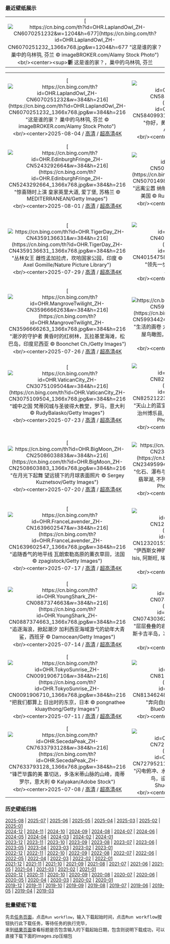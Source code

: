 ### 最近壁纸展示
||
|:---:|
|[![https://cn.bing.com/th?id=OHR.LaplandOwl_ZH-CN6070251232&w=1204&h=677](https://cn.bing.com/th?id=OHR.LaplandOwl_ZH-CN6070251232_1366x768.jpg&w=1204&h=677 "这是谁的家？&#10;巢中的乌林鸮, 芬兰&#10;© imageBROKER.com/Alamy Stock Photo")](https://cn.bing.com/search?q=%e7%8c%ab%e5%a4%b4%e9%b9%b0&form=hpcapt&mkt=zh-cn&filters=HpDate:"20250803_1600")<br/><center><sup>**新**</sup>&nbsp;这是谁的家？，巢中的乌林鸮, 芬兰<center/>|

||||
|:---:|:---:|:---:|
|[![https://cn.bing.com/th?id=OHR.LaplandOwl_ZH-CN6070251232&w=384&h=216](https://cn.bing.com/th?id=OHR.LaplandOwl_ZH-CN6070251232_1366x768.jpg&w=384&h=216 "这是谁的家？&#10;巢中的乌林鸮, 芬兰&#10;© imageBROKER.com/Alamy Stock Photo")](https://cn.bing.com/search?q=%e7%8c%ab%e5%a4%b4%e9%b9%b0&form=hpcapt&mkt=zh-cn&filters=HpDate:"20250803_1600")<br/><center>2025-08-04 / [高清](https://cn.bing.com/th?id=OHR.LaplandOwl_ZH-CN6070251232_1920x1200.jpg&w=1920&h=1200) / [超高清4K](https://cn.bing.com/th?id=OHR.LaplandOwl_ZH-CN6070251232_UHD.jpg&w=3840&h=2160)<center/>|[![https://cn.bing.com/th?id=OHR.HappySunflower_ZH-CN5840993161&w=384&h=216](https://cn.bing.com/th?id=OHR.HappySunflower_ZH-CN5840993161_1366x768.jpg&w=384&h=216 "你好，黄色！&#10;夏天田野里盛开的向日葵&#10;© Arsgera/Shutterstock")](https://cn.bing.com/search?q=%e5%90%91%e6%97%a5%e8%91%b5&form=hpcapt&mkt=zh-cn&filters=HpDate:"20250802_1600")<br/><center>2025-08-03 / [高清](https://cn.bing.com/th?id=OHR.HappySunflower_ZH-CN5840993161_1920x1200.jpg&w=1920&h=1200) / [超高清4K](https://cn.bing.com/th?id=OHR.HappySunflower_ZH-CN5840993161_UHD.jpg&w=3840&h=2160)<center/>|[![https://cn.bing.com/th?id=OHR.FruitaPetroglyphs_ZH-CN5423905955&w=384&h=216](https://cn.bing.com/th?id=OHR.FruitaPetroglyphs_ZH-CN5423905955_1366x768.jpg&w=384&h=216 "古老的岩画&#10;圆顶礁国家公园弗鲁塔附近的岩画, 犹他州, 美国&#10;© Nicolas VINCENT/Adobe Stock")](https://cn.bing.com/search?q=%e5%9c%86%e9%a1%b6%e7%a4%81%e5%9b%bd%e5%ae%b6%e5%85%ac%e5%9b%ad&form=hpcapt&mkt=zh-cn&filters=HpDate:"20250801_1600")<br/><center>2025-08-02 / [高清](https://cn.bing.com/th?id=OHR.FruitaPetroglyphs_ZH-CN5423905955_1920x1200.jpg&w=1920&h=1200) / [超高清4K](https://cn.bing.com/th?id=OHR.FruitaPetroglyphs_ZH-CN5423905955_UHD.jpg&w=3840&h=2160)<center/>|
|[![https://cn.bing.com/th?id=OHR.EdinburghFringe_ZH-CN5243292664&w=384&h=216](https://cn.bing.com/th?id=OHR.EdinburghFringe_ZH-CN5243292664_1366x768.jpg&w=384&h=216 "惊喜随时上演&#10;皇家英里大道, 爱丁堡, 苏格兰&#10;© MEDITERRANEAN/Getty Images")](https://cn.bing.com/search?q=%e7%88%b1%e4%b8%81%e5%a0%a1%e8%89%ba%e7%a9%97%e8%8a%82&form=hpcapt&mkt=zh-cn&filters=HpDate:"20250731_1600")<br/><center>2025-08-01 / [高清](https://cn.bing.com/th?id=OHR.EdinburghFringe_ZH-CN5243292664_1920x1200.jpg&w=1920&h=1200) / [超高清4K](https://cn.bing.com/th?id=OHR.EdinburghFringe_ZH-CN5243292664_UHD.jpg&w=3840&h=2160)<center/>|[![https://cn.bing.com/th?id=OHR.NaPaliKauai_ZH-CN5070149838&w=384&h=216](https://cn.bing.com/th?id=OHR.NaPaliKauai_ZH-CN5070149838_1366x768.jpg&w=384&h=216 "远离尘嚣&#10;纳帕利海岸的卡拉劳海滩, 可爱岛, 夏威夷, 美国&#10;© Russ Bishop/DanitaDelimont.com")](https://cn.bing.com/search?q=%e2%80%8c%e5%8d%a1%e6%8b%89%e5%8a%b3%e6%b5%b7%e6%bb%a9&form=hpcapt&mkt=zh-cn&filters=HpDate:"20250730_1600")<br/><center>2025-07-31 / [高清](https://cn.bing.com/th?id=OHR.NaPaliKauai_ZH-CN5070149838_1920x1200.jpg&w=1920&h=1200) / [超高清4K](https://cn.bing.com/th?id=OHR.NaPaliKauai_ZH-CN5070149838_UHD.jpg&w=3840&h=2160)<center/>|[![https://cn.bing.com/th?id=OHR.RibadesellaSummer_ZH-CN4852547359&w=384&h=216](https://cn.bing.com/th?id=OHR.RibadesellaSummer_ZH-CN4852547359_1366x768.jpg&w=384&h=216 "理想的世界！&#10;里瓦德塞利亚，阿斯图里亚斯，西班牙&#10;© Agnieszka Glowala/Getty Images")](https://cn.bing.com/search?q=%e9%87%8c%e7%93%a6%e5%be%b7%e5%a1%9e%e5%88%a9%e4%ba%9a&form=hpcapt&mkt=zh-cn&filters=HpDate:"20250729_1600")<br/><center>2025-07-30 / [高清](https://cn.bing.com/th?id=OHR.RibadesellaSummer_ZH-CN4852547359_1920x1200.jpg&w=1920&h=1200) / [超高清4K](https://cn.bing.com/th?id=OHR.RibadesellaSummer_ZH-CN4852547359_UHD.jpg&w=3840&h=2160)<center/>|
|[![https://cn.bing.com/th?id=OHR.TigerDay_ZH-CN4359136631&w=384&h=216](https://cn.bing.com/th?id=OHR.TigerDay_ZH-CN4359136631_1366x768.jpg&w=384&h=216 "丛林女王&#10;雌性孟加拉虎，坎哈国家公园，印度&#10;© Axel Gomille/Nature Picture Library")](https://cn.bing.com/search?q=%e5%9b%bd%e9%99%85%e8%80%81%e8%99%8e%e6%97%a5&form=hpcapt&mkt=zh-cn&filters=HpDate:"20250728_1600")<br/><center>2025-07-29 / [高清](https://cn.bing.com/th?id=OHR.TigerDay_ZH-CN4359136631_1920x1200.jpg&w=1920&h=1200) / [超高清4K](https://cn.bing.com/th?id=OHR.TigerDay_ZH-CN4359136631_UHD.jpg&w=3840&h=2160)<center/>|[![https://cn.bing.com/th?id=OHR.MongoliaYurts_ZH-CN4015475887&w=384&h=216](https://cn.bing.com/th?id=OHR.MongoliaYurts_ZH-CN4015475887_1366x768.jpg&w=384&h=216 "领先一步&#10;蒙古草原上的蒙古包&#10;© Michel Arnault/Shutterstock")](https://cn.bing.com/search?q=%e4%b8%96%e7%95%8c%e8%87%aa%e7%84%b6%e4%bf%9d%e6%8a%a4%e6%97%a5&form=hpcapt&mkt=zh-cn&filters=HpDate:"20250727_1600")<br/><center>2025-07-28 / [高清](https://cn.bing.com/th?id=OHR.MongoliaYurts_ZH-CN4015475887_1920x1200.jpg&w=1920&h=1200) / [超高清4K](https://cn.bing.com/th?id=OHR.MongoliaYurts_ZH-CN4015475887_UHD.jpg&w=3840&h=2160)<center/>|[![https://cn.bing.com/th?id=OHR.BlackfinBarracuda_ZH-CN3850642551&w=384&h=216](https://cn.bing.com/th?id=OHR.BlackfinBarracuda_ZH-CN3850642551_1366x768.jpg&w=384&h=216 "同步闪耀&#10;黑鳍梭鱼群，鲨鱼礁，拉斯穆罕默德国家公园，西奈半岛，埃及&#10;© Alex Mustard/Nature Picture Library")](https://cn.bing.com/search?q=%e6%8b%89%e6%96%af%e7%a9%86%e7%bd%95%e9%bb%98%e5%be%b7%e5%9b%bd%e5%ae%b6%e5%85%ac%e5%9b%ad&form=hpcapt&mkt=zh-cn&filters=HpDate:"20250726_1600")<br/><center>2025-07-27 / [高清](https://cn.bing.com/th?id=OHR.BlackfinBarracuda_ZH-CN3850642551_1920x1200.jpg&w=1920&h=1200) / [超高清4K](https://cn.bing.com/th?id=OHR.BlackfinBarracuda_ZH-CN3850642551_UHD.jpg&w=3840&h=2160)<center/>|
|[![https://cn.bing.com/th?id=OHR.MangroveTwilight_ZH-CN3596666263&w=384&h=216](https://cn.bing.com/th?id=OHR.MangroveTwilight_ZH-CN3596666263_1366x768.jpg&w=384&h=216 "潮汐的守护者&#10;黄昏时的红树林，瓦拉基里海滩，松巴岛，印度尼西亚&#10;© Boonchet Ch./Getty Images")](https://cn.bing.com/search?q=%e4%bf%9d%e6%8a%a4%e7%ba%a2%e6%a0%91%e6%9e%97%e7%94%9f%e6%80%81%e7%b3%bb%e7%bb%9f%e5%9b%bd%e9%99%85%e6%97%a5&form=hpcapt&mkt=zh-cn&filters=HpDate:"20250725_1600")<br/><center>2025-07-26 / [高清](https://cn.bing.com/th?id=OHR.MangroveTwilight_ZH-CN3596666263_1920x1200.jpg&w=1920&h=1200) / [超高清4K](https://cn.bing.com/th?id=OHR.MangroveTwilight_ZH-CN3596666263_UHD.jpg&w=3840&h=2160)<center/>|[![https://cn.bing.com/th?id=OHR.LasPalmas_ZH-CN5993442425&w=384&h=216](https://cn.bing.com/th?id=OHR.LasPalmas_ZH-CN5993442425_1366x768.jpg&w=384&h=216 "生活的画卷&#10;大加那利岛拉斯帕尔马斯色彩缤纷的房屋鸟瞰图，西班牙&#10;© Marco Bottigelli/Getty Images")](https://cn.bing.com/search?q=%e5%a4%a7%e5%8a%a0%e9%82%a3%e5%88%a9%e5%b2%9b%e6%8b%89%e6%96%af%e5%b8%95%e5%b0%94%e9%a9%ac%e6%96%af&form=hpcapt&mkt=zh-cn&filters=HpDate:"20250724_1600")<br/><center>2025-07-25 / [高清](https://cn.bing.com/th?id=OHR.LasPalmas_ZH-CN5993442425_1920x1200.jpg&w=1920&h=1200) / [超高清4K](https://cn.bing.com/th?id=OHR.LasPalmas_ZH-CN5993442425_UHD.jpg&w=3840&h=2160)<center/>|[![https://cn.bing.com/th?id=OHR.AshyWoodswallow_ZH-CN3224168805&w=384&h=216](https://cn.bing.com/th?id=OHR.AshyWoodswallow_ZH-CN3224168805_1366x768.jpg&w=384&h=216 "物以类聚，鸟以群分&#10;栖息在树枝上的灰燕鵙家族&#10;© Captain Skyhigh/Getty Images")](https://cn.bing.com/search?q=%e7%81%b0%e7%87%95%e9%b5%99&form=hpcapt&mkt=zh-cn&filters=HpDate:"20250723_1600")<br/><center>2025-07-24 / [高清](https://cn.bing.com/th?id=OHR.AshyWoodswallow_ZH-CN3224168805_1920x1200.jpg&w=1920&h=1200) / [超高清4K](https://cn.bing.com/th?id=OHR.AshyWoodswallow_ZH-CN3224168805_UHD.jpg&w=3840&h=2160)<center/>|
|[![https://cn.bing.com/th?id=OHR.VaticanCity_ZH-CN3075109504&w=384&h=216](https://cn.bing.com/th?id=OHR.VaticanCity_ZH-CN3075109504_1366x768.jpg&w=384&h=216 "城中之国&#10;梵蒂冈城与圣彼得大教堂，罗马，意大利&#10;© RudyBalasko/Getty Images")](https://cn.bing.com/search?q=%e6%a2%b5%e8%92%82%e5%86%88%e5%9f%8e&form=hpcapt&mkt=zh-cn&filters=HpDate:"20250722_1600")<br/><center>2025-07-23 / [高清](https://cn.bing.com/th?id=OHR.VaticanCity_ZH-CN3075109504_1920x1200.jpg&w=1920&h=1200) / [超高清4K](https://cn.bing.com/th?id=OHR.VaticanCity_ZH-CN3075109504_UHD.jpg&w=3840&h=2160)<center/>|[![https://cn.bing.com/th?id=OHR.GreatHeatY25_ZH-CN8252122347&w=384&h=216](https://cn.bing.com/th?id=OHR.GreatHeatY25_ZH-CN8252122347_1366x768.jpg&w=384&h=216 "天山上的蓝宝石&#10;夏季的赛里木湖，博尔塔拉蒙古自治州博乐县, 中国新疆维吾尔自治区&#10;© Feng Wei Photography/Getty Images")](https://cn.bing.com/search?q=%e6%96%b0%e7%96%86%e8%b5%9b%e9%87%8c%e6%9c%a8%e6%b9%96&form=hpcapt&mkt=zh-cn&filters=HpDate:"20250721_1600")<br/><center>2025-07-22 / [高清](https://cn.bing.com/th?id=OHR.GreatHeatY25_ZH-CN8252122347_1920x1200.jpg&w=1920&h=1200) / [超高清4K](https://cn.bing.com/th?id=OHR.GreatHeatY25_ZH-CN8252122347_UHD.jpg&w=3840&h=2160)<center/>|[![https://cn.bing.com/th?id=OHR.AcroporaReef_ZH-CN2622120276&w=384&h=216](https://cn.bing.com/th?id=OHR.AcroporaReef_ZH-CN2622120276_1366x768.jpg&w=384&h=216 "海洋中的热带雨林&#10;浅海中的鹿角珊瑚&#10;© blue-sea.cz/Shutterstock")](https://cn.bing.com/search?q=%e7%8f%8a%e7%91%9a%e7%a4%81%e5%ae%a3%e4%bc%a0%e5%91%a8&form=hpcapt&mkt=zh-cn&filters=HpDate:"20250720_1600")<br/><center>2025-07-21 / [高清](https://cn.bing.com/th?id=OHR.AcroporaReef_ZH-CN2622120276_1920x1200.jpg&w=1920&h=1200) / [超高清4K](https://cn.bing.com/th?id=OHR.AcroporaReef_ZH-CN2622120276_UHD.jpg&w=3840&h=2160)<center/>|
|[![https://cn.bing.com/th?id=OHR.BigMoon_ZH-CN2508603883&w=384&h=216](https://cn.bing.com/th?id=OHR.BigMoon_ZH-CN2508603883_1366x768.jpg&w=384&h=216 "在月光下起舞&#10;望远镜下的月球表面照片&#10;© Sergey Kuznetsov/Getty Images")](https://cn.bing.com/search?q=%e6%9c%88%e7%90%83&form=hpcapt&mkt=zh-cn&filters=HpDate:"20250719_1600")<br/><center>2025-07-20 / [高清](https://cn.bing.com/th?id=OHR.BigMoon_ZH-CN2508603883_1920x1200.jpg&w=1920&h=1200) / [超高清4K](https://cn.bing.com/th?id=OHR.BigMoon_ZH-CN2508603883_UHD.jpg&w=3840&h=2160)<center/>|[![https://cn.bing.com/th?id=OHR.YohoNP_ZH-CN2349599497&w=384&h=216](https://cn.bing.com/th?id=OHR.YohoNP_ZH-CN2349599497_1366x768.jpg&w=384&h=216 "化石、瀑布与林间小径&#10;幽鹤国家公园的伯吉斯山和翡翠湖, 不列颠哥伦比亚省, 加拿大&#10;© Feng Wei Photography/Getty Images")](https://cn.bing.com/search?q=%e5%b9%bd%e9%b9%a4%e5%9b%bd%e5%ae%b6%e5%85%ac%e5%9b%ad&form=hpcapt&mkt=zh-cn&filters=HpDate:"20250718_1600")<br/><center>2025-07-19 / [高清](https://cn.bing.com/th?id=OHR.YohoNP_ZH-CN2349599497_1920x1200.jpg&w=1920&h=1200) / [超高清4K](https://cn.bing.com/th?id=OHR.YohoNP_ZH-CN2349599497_UHD.jpg&w=3840&h=2160)<center/>|[![https://cn.bing.com/th?id=OHR.IcelandSolstice_ZH-CN6073168622&w=384&h=216](https://cn.bing.com/th?id=OHR.IcelandSolstice_ZH-CN6073168622_1366x768.jpg&w=384&h=216 "一切准备就绪，等待日落&#10;塞里雅兰瀑布日落美景，冰岛&#10;© Tom Mackie/AWL/plainpicture")](https://cn.bing.com/search?q=%e5%a1%9e%e9%87%8c%e9%9b%85%e5%85%b0%e7%80%91%e5%b8%83&form=hpcapt&mkt=zh-cn&filters=HpDate:"20250717_1600")<br/><center>2025-07-18 / [高清](https://cn.bing.com/th?id=OHR.IcelandSolstice_ZH-CN6073168622_1920x1200.jpg&w=1920&h=1200) / [超高清4K](https://cn.bing.com/th?id=OHR.IcelandSolstice_ZH-CN6073168622_UHD.jpg&w=3840&h=2160)<center/>|
|[![https://cn.bing.com/th?id=OHR.FranceLavender_ZH-CN1639602547&w=384&h=216](https://cn.bing.com/th?id=OHR.FranceLavender_ZH-CN1639602547_1366x768.jpg&w=384&h=216 "追随香气的地平线&#10;瓦朗索勒高原的薰衣草田，法国&#10;© zpagistock/Getty Images")](https://cn.bing.com/search?q=%e7%93%a6%e6%9c%97%e7%b4%a2%e5%8b%92%e9%ab%98%e5%8e%9f&form=hpcapt&mkt=zh-cn&filters=HpDate:"20250716_1600")<br/><center>2025-07-17 / [高清](https://cn.bing.com/th?id=OHR.FranceLavender_ZH-CN1639602547_1920x1200.jpg&w=1920&h=1200) / [超高清4K](https://cn.bing.com/th?id=OHR.FranceLavender_ZH-CN1639602547_UHD.jpg&w=3840&h=2160)<center/>|[![https://cn.bing.com/th?id=OHR.TemplePhilae_ZH-CN1232015188&w=384&h=216](https://cn.bing.com/th?id=OHR.TemplePhilae_ZH-CN1232015188_1366x768.jpg&w=384&h=216 "伊西斯女神的光辉照耀下&#10;菲莱神庙&#10;aka Temple of Isis, 阿斯旺, 埃及&#10;© Ratnakorn Piyasirisorost/Getty Images")](https://cn.bing.com/search?q=%e5%9f%83%e5%8f%8a%e9%98%bf%e6%96%af%e6%97%ba%e8%8f%b2%e8%8e%b1%e7%a5%9e%e5%ba%99&form=hpcapt&mkt=zh-cn&filters=HpDate:"20250715_1600")<br/><center>2025-07-16 / [高清](https://cn.bing.com/th?id=OHR.TemplePhilae_ZH-CN1232015188_1920x1200.jpg&w=1920&h=1200) / [超高清4K](https://cn.bing.com/th?id=OHR.TemplePhilae_ZH-CN1232015188_UHD.jpg&w=3840&h=2160)<center/>|[![https://cn.bing.com/th?id=OHR.PerseidsPine_ZH-CN1081004815&w=384&h=216](https://cn.bing.com/th?id=OHR.PerseidsPine_ZH-CN1081004815_1366x768.jpg&w=384&h=216 "永恒的光芒&#10;英仙座流星雨和一棵古老刺果松，大盆地国家公园，内华达州，美国&#10;© Wirestock Creators/Shutterstock")](https://cn.bing.com/search?q=%e8%8b%b1%e4%bb%99%e5%ba%a7%e6%b5%81%e6%98%9f%e9%9b%a8&form=hpcapt&mkt=zh-cn&filters=HpDate:"20250714_1600")<br/><center>2025-07-15 / [高清](https://cn.bing.com/th?id=OHR.PerseidsPine_ZH-CN1081004815_1920x1200.jpg&w=1920&h=1200) / [超高清4K](https://cn.bing.com/th?id=OHR.PerseidsPine_ZH-CN1081004815_UHD.jpg&w=3840&h=2160)<center/>|
|[![https://cn.bing.com/th?id=OHR.YoungShark_ZH-CN0887374663&w=384&h=216](https://cn.bing.com/th?id=OHR.YoungShark_ZH-CN0887374663_1366x768.jpg&w=384&h=216 "追逐海浪，掀起潮汐&#10;加利西亚海域游弋的幼年大青鲨，西班牙&#10;© Damocean/Getty Images")](https://cn.bing.com/search?q=%e5%a4%a7%e9%9d%92%e9%b2%a8&form=hpcapt&mkt=zh-cn&filters=HpDate:"20250713_1600")<br/><center>2025-07-14 / [高清](https://cn.bing.com/th?id=OHR.YoungShark_ZH-CN0887374663_1920x1200.jpg&w=1920&h=1200) / [超高清4K](https://cn.bing.com/th?id=OHR.YoungShark_ZH-CN0887374663_UHD.jpg&w=3840&h=2160)<center/>|[![https://cn.bing.com/th?id=OHR.BasaltColumns_ZH-CN0743036217&w=384&h=216](https://cn.bing.com/th?id=OHR.BasaltColumns_ZH-CN0743036217_1366x768.jpg&w=384&h=216 "层层叠叠的岩石&#10;卡尔夫沙马尔斯维克湾玄武岩柱，斯卡吉半岛，冰岛&#10;© Arterra Picture Library/Alamy Stock Photo")](https://cn.bing.com/search?q=%e5%b2%a9%e7%9f%b3%e5%9c%b0%e8%b4%a8%e5%ad%a6&form=hpcapt&mkt=zh-cn&filters=HpDate:"20250712_1600")<br/><center>2025-07-13 / [高清](https://cn.bing.com/th?id=OHR.BasaltColumns_ZH-CN0743036217_1920x1200.jpg&w=1920&h=1200) / [超高清4K](https://cn.bing.com/th?id=OHR.BasaltColumns_ZH-CN0743036217_UHD.jpg&w=3840&h=2160)<center/>|[![https://cn.bing.com/th?id=OHR.ThomsonGazelle_ZH-CN0413171014&w=384&h=216](https://cn.bing.com/th?id=OHR.ThomsonGazelle_ZH-CN0413171014_1366x768.jpg&w=384&h=216 "跟随妈妈的脚步&#10;汤氏瞪羚母亲和小鹿，马赛马拉，肯尼亚&#10;© Gallo Images/DanitaDelimont.com")](https://cn.bing.com/search?q=%e6%b1%a4%e6%b0%8f%e7%9e%aa%e7%be%9a&form=hpcapt&mkt=zh-cn&filters=HpDate:"20250711_1600")<br/><center>2025-07-12 / [高清](https://cn.bing.com/th?id=OHR.ThomsonGazelle_ZH-CN0413171014_1920x1200.jpg&w=1920&h=1200) / [超高清4K](https://cn.bing.com/th?id=OHR.ThomsonGazelle_ZH-CN0413171014_UHD.jpg&w=3840&h=2160)<center/>|
|[![https://cn.bing.com/th?id=OHR.TokyoSunrise_ZH-CN0091906710&w=384&h=216](https://cn.bing.com/th?id=OHR.TokyoSunrise_ZH-CN0091906710_1366x768.jpg&w=384&h=216 "把我们都算上&#10;日出时的东京，日本&#10;© pongnathee kluaythong/Getty Images")](https://cn.bing.com/search?q=%e4%b8%96%e7%95%8c%e4%ba%ba%e5%8f%a3%e6%97%a5&form=hpcapt&mkt=zh-cn&filters=HpDate:"20250710_1600")<br/><center>2025-07-11 / [高清](https://cn.bing.com/th?id=OHR.TokyoSunrise_ZH-CN0091906710_1920x1200.jpg&w=1920&h=1200) / [超高清4K](https://cn.bing.com/th?id=OHR.TokyoSunrise_ZH-CN0091906710_UHD.jpg&w=3840&h=2160)<center/>|[![https://cn.bing.com/th?id=OHR.BahamaBlues_ZH-CN8134624828&w=384&h=216](https://cn.bing.com/th?id=OHR.BahamaBlues_ZH-CN8134624828_1366x768.jpg&w=384&h=216 "奔向自由之浪&#10;巴哈马的绿松石色水域&#10;© BlueOrange Studio/Adobe Stock")](https://cn.bing.com/search?q=%e5%b7%b4%e5%93%88%e9%a9%ac&form=hpcapt&mkt=zh-cn&filters=HpDate:"20250709_1600")<br/><center>2025-07-10 / [高清](https://cn.bing.com/th?id=OHR.BahamaBlues_ZH-CN8134624828_1920x1200.jpg&w=1920&h=1200) / [超高清4K](https://cn.bing.com/th?id=OHR.BahamaBlues_ZH-CN8134624828_UHD.jpg&w=3840&h=2160)<center/>|[![https://cn.bing.com/th?id=OHR.ConstitucionStation_ZH-CN7962568053&w=384&h=216](https://cn.bing.com/th?id=OHR.ConstitucionStation_ZH-CN7962568053_1366x768.jpg&w=384&h=216 "具有纪念意义的火车站&#10;宪法火车站，布宜诺斯艾利斯，阿根廷&#10;© Grafissimo/Getty Images")](https://cn.bing.com/search?q=%e5%b8%83%e5%ae%9c%e8%af%ba%e6%96%af%e8%89%be%e5%88%a9%e6%96%af&form=hpcapt&mkt=zh-cn&filters=HpDate:"20250708_1600")<br/><center>2025-07-09 / [高清](https://cn.bing.com/th?id=OHR.ConstitucionStation_ZH-CN7962568053_1920x1200.jpg&w=1920&h=1200) / [超高清4K](https://cn.bing.com/th?id=OHR.ConstitucionStation_ZH-CN7962568053_UHD.jpg&w=3840&h=2160)<center/>|
|[![https://cn.bing.com/th?id=OHR.SecedaPeak_ZH-CN7633793128&w=384&h=216](https://cn.bing.com/th?id=OHR.SecedaPeak_ZH-CN7633793128_1366x768.jpg&w=384&h=216 "锋芒毕露的美&#10;塞切达，多洛米蒂山脉的山峰，南蒂罗尔，意大利&#10;© Kalyakan/Adobe Stock")](https://cn.bing.com/search?q=%e5%a4%9a%e6%b4%9b%e7%b1%b3%e8%92%82%e5%b1%b1%e8%84%89&form=hpcapt&mkt=zh-cn&filters=HpDate:"20250707_1600")<br/><center>2025-07-08 / [高清](https://cn.bing.com/th?id=OHR.SecedaPeak_ZH-CN7633793128_1920x1200.jpg&w=1920&h=1200) / [超高清4K](https://cn.bing.com/th?id=OHR.SecedaPeak_ZH-CN7633793128_UHD.jpg&w=3840&h=2160)<center/>|[![https://cn.bing.com/th?id=OHR.ShetlandGannets_ZH-CN7279521125&w=384&h=216](https://cn.bing.com/th?id=OHR.ShetlandGannets_ZH-CN7279521125_1366x768.jpg&w=384&h=216 "闪电俯冲、水花四溅，然后开吃&#10;潜水捕鱼的北方鲣鸟，设得兰群岛，苏格兰&#10;© Richard Shucksmith/Minden Pictures")](https://cn.bing.com/search?q=%e5%8c%97%e6%96%b9%e9%b2%a3%e9%b8%9f&form=hpcapt&mkt=zh-cn&filters=HpDate:"20250706_1600")<br/><center>2025-07-07 / [高清](https://cn.bing.com/th?id=OHR.ShetlandGannets_ZH-CN7279521125_1920x1200.jpg&w=1920&h=1200) / [超高清4K](https://cn.bing.com/th?id=OHR.ShetlandGannets_ZH-CN7279521125_UHD.jpg&w=3840&h=2160)<center/>|[![https://cn.bing.com/th?id=OHR.MesquiteFlats_ZH-CN7152959188&w=384&h=216](https://cn.bing.com/th?id=OHR.MesquiteFlats_ZH-CN7152959188_1366x768.jpg&w=384&h=216 "时光沙丘&#10;死亡谷国家公园的梅斯基特平原沙丘，加利福尼亚州，美国&#10;© Bryan Jolley/TANDEM Stills + Motion")](https://cn.bing.com/search?q=%e6%ad%bb%e4%ba%a1%e8%b0%b7%e5%9b%bd%e5%ae%b6%e5%85%ac%e5%9b%ad&form=hpcapt&mkt=zh-cn&filters=HpDate:"20250705_1600")<br/><center>2025-07-06 / [高清](https://cn.bing.com/th?id=OHR.MesquiteFlats_ZH-CN7152959188_1920x1200.jpg&w=1920&h=1200) / [超高清4K](https://cn.bing.com/th?id=OHR.MesquiteFlats_ZH-CN7152959188_UHD.jpg&w=3840&h=2160)<center/>|


### 历史壁纸归档
[2025-08](views/2025/2025-08.md) | [2025-07](views/2025/2025-07.md) | [2025-06](views/2025/2025-06.md) | [2025-05](views/2025/2025-05.md) | [2025-04](views/2025/2025-04.md) | [2025-03](views/2025/2025-03.md) | [2025-02](views/2025/2025-02.md) | [2025-01](views/2025/2025-01.md)  
[2024-12](views/2024/2024-12.md) | [2024-11](views/2024/2024-11.md) | [2024-10](views/2024/2024-10.md) | [2024-09](views/2024/2024-09.md) | [2024-08](views/2024/2024-08.md) | [2024-07](views/2024/2024-07.md) | [2024-06](views/2024/2024-06.md) | [2024-05](views/2024/2024-05.md) | [2024-04](views/2024/2024-04.md) | [2024-03](views/2024/2024-03.md) | [2024-02](views/2024/2024-02.md) | [2024-01](views/2024/2024-01.md)  
[2023-12](views/2023/2023-12.md) | [2023-11](views/2023/2023-11.md) | [2023-10](views/2023/2023-10.md) | [2023-09](views/2023/2023-09.md) | [2023-08](views/2023/2023-08.md) | [2023-07](views/2023/2023-07.md) | [2023-06](views/2023/2023-06.md) | [2023-05](views/2023/2023-05.md) | [2023-04](views/2023/2023-04.md) | [2023-03](views/2023/2023-03.md) | [2023-02](views/2023/2023-02.md) | [2023-01](views/2023/2023-01.md)  
[2022-12](views/2022/2022-12.md) | [2022-11](views/2022/2022-11.md) | [2022-10](views/2022/2022-10.md) | [2022-09](views/2022/2022-09.md) | [2022-08](views/2022/2022-08.md) | [2022-07](views/2022/2022-07.md) | [2022-06](views/2022/2022-06.md) | [2022-05](views/2022/2022-05.md) | [2022-04](views/2022/2022-04.md) | [2022-03](views/2022/2022-03.md) | [2022-02](views/2022/2022-02.md) | [2022-01](views/2022/2022-01.md)  
[2021-12](views/2021/2021-12.md) | [2021-11](views/2021/2021-11.md) | [2021-10](views/2021/2021-10.md) | [2021-09](views/2021/2021-09.md) | [2021-08](views/2021/2021-08.md) | [2021-07](views/2021/2021-07.md) | [2021-06](views/2021/2021-06.md) | [2021-05](views/2021/2021-05.md) | [2021-04](views/2021/2021-04.md) | [2021-03](views/2021/2021-03.md) | [2021-02](views/2021/2021-02.md) | [2021-01](views/2021/2021-01.md)  
[2020-12](views/2020/2020-12.md) | [2020-11](views/2020/2020-11.md) | [2020-10](views/2020/2020-10.md) | [2020-09](views/2020/2020-09.md) | [2020-08](views/2020/2020-08.md) | [2020-07](views/2020/2020-07.md) | [2020-06](views/2020/2020-06.md) | [2020-05](views/2020/2020-05.md) | [2020-04](views/2020/2020-04.md) | [2020-03](views/2020/2020-03.md) | [2020-02](views/2020/2020-02.md) | [2020-01](views/2020/2020-01.md)  
[2019-12](views/2019/2019-12.md) | [2019-11](views/2019/2019-11.md) | [2019-10](views/2019/2019-10.md) | [2019-09](views/2019/2019-09.md) | [2019-08](views/2019/2019-08.md) | [2019-07](views/2019/2019-07.md) | [2019-06](views/2019/2019-06.md) | [2019-05](views/2019/2019-05.md) | [2019-04](views/2019/2019-04.md) | [2019-03](views/2019/2019-03.md)


### 批量壁纸下载
先去[任务页面](https://github.com/wefashe/image-save/actions/workflows/mydown.yml)，点击`Run workflow`，输入下载起始时间，点击<kbd>Run workflow</kbd>按钮执行此下载任务，等待任务的执行完毕，  
来到[结果页面](https://github.com/wefashe/image-save/releases/tag/down_zip_tag)查看标题是否包含输入的下载起始日期，包含则说明下载成功，可以直接下载下面的images.zip压缩包  
